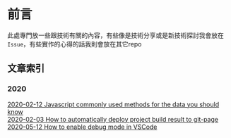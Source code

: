 # 前言

此處專門放一些跟技術有關的內容，有些像是技術分享或是新技術探討我會放在`Issue`，有些實作的心得的話我則會放在其它repo

## 文章索引
### 2020
[2020-02-12 Javascript commonly used methods for the data you should know
](https://github.com/x8163don/blog/issues/1)    
[2020-02-03 How to automatically deploy project build result to git-page](https://github.com/x8163don/autodeploy-gh-pages-demo)    
[2020-05-12 How to enable debug mode in VSCode](https://github.com/x8163don/blog/issues/2)    
